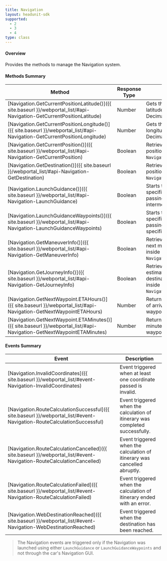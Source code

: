 ```yaml
---
title: Navigation
layout: headunit-sdk
supported:
  - 2
  - 3
  - 4
type: class
---
```


#### Overview

Provides the methods to manage the Navigation system.

#### Methods Summary

Method | Response Type | Description
-----|----|----
[Navigation.GetCurrentPositionLatitude()]({{ site.baseurl }}/webportal_list/#api-Navigation-GetCurrentPositionLatitude) | Number | Gets the current position's latitude in WGS84 Signed Decimal Degrees.
[Navigation.GetCurrentPositionLongitude()]({{ site.baseurl }}/webportal_list/#api-Navigation-GetCurrentPositionLongitude) | Number| Gets the current position's longitude in WGS84 Signed Decimal Degrees.
[Navigation.GetCurrentPosition()]({{ site.baseurl }}/webportal_list/#api-Navigation-GetCurrentPosition) | Boolean | Retrieves the current position and store it inside `Navigation.CurrentPosition`.
[Navigation.GetDestination()]({{ site.baseurl }}/webportal_list/#api-Navigation-GetDestination) | Boolean | Retrieves the current position and store it inside `Navigation.Destination`.
[Navigation.LaunchGuidance()]({{ site.baseurl }}/webportal_list/#api-Navigation-LaunchGuidance) | Boolean | Starts the navigation to the specified destination and passing through all intermediary destinations.
[Navigation.LaunchGuidanceWaypoints()]({{ site.baseurl }}/webportal_list/#api-Navigation-LaunchGuidanceWaypoints) | Boolean | Starts the navigation to the specified destination and passing through all the specified waypoints.
[Navigation.GetManeuverInfo()]({{ site.baseurl }}/webportal_list/#api-Navigation-GetManeuverInfo) | Boolean | Retrieves information on the next maneuver and store it inside `Navigation.ManeuverInfo`.
[Navigation.GetJourneyInfo()]({{ site.baseurl }}/webportal_list/#api-Navigation-GetJourneyInfo) | Boolean | Retrieves information on the estimated time of arrival at destination and store it inside `Navigation.JourneyInfo`.
[Navigation.GetNextWaypoint.ETAHours()]({{ site.baseurl }}/webportal_list/#api-Navigation-GetNextWaypointETAHours) | Number | Returns the estimated hour of arrival at the next waypoint.
[Navigation.GetNextWaypoint.ETAMinutes()]({{ site.baseurl }}/webportal_list/#api-Navigation-GetNextWaypointETAMinutes) | Number | Returns the estimated minute of arrival at the next waypoint.

#### Events Summary

Event | Description
----|----
[Navigation.InvalidCoordinates]({{ site.baseurl }}/webportal_list/#event-Navigation-InvalidCoordinates) | Event triggered when at least one coordinate passed is invalid.
[Navigation.RouteCalculationSuccessful]({{ site.baseurl }}/webportal_list/#event-Navigation-RouteCalculationSuccessful) | Event triggered when the calculation of itinerary was completed successfully.
[Navigation.RouteCalculationCancelled]({{ site.baseurl }}/webportal_list/#event-Navigation-RouteCalculationCancelled) | Event triggered when the calculation of itinerary was cancelled abruptly.
[Navigation.RouteCalculationFailed]({{ site.baseurl }}/webportal_list/#event-Navigation-RouteCalculationFailed) | Event triggered when the calculation of itinerary ended with an error.
[Navigation.WebDestinationReached]({{ site.baseurl }}/webportal_list/#event-Navigation-WebDestinationReached) | Event triggered when the destination has been reached.

> The Navigation events are triggered only if the Navigation was launched using either `LaunchGuidance` or `LaunchGuidanceWaypoints` and not through the car's Navigation GUI.